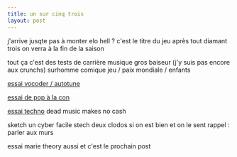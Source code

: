 ```yaml
---
title: un sur cinq trois
layout: post
---
```


j'arrive jusqte pas à monter
elo hell ?
c'est le titre du jeu après tout
diamant trois on verra à la fin de la saison

tout ça c'est des tests de carrière
musique
gros baiseur (j'y suis pas encore aux crunchs)
surhomme
comique
jeu / paix mondiale / enfants

[essai vocoder / autotune](/wav/faztah.wav)

[essai de pop à la con](/wav/pop.wav)

[essai techno](/wav/wp.wav)
dead music makes no cash

sketch un cyber facile
stech deux clodos si on est bien et on le sent
rappel : parler aux murs

essai marie theory aussi et c'est le prochain post
